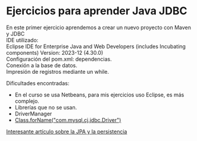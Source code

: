 # Ejercicios para aprender Java JDBC
En este primer ejercicio aprendemos a crear un nuevo proyecto con Maven y JDBC  
IDE utilizado:  
Eclipse IDE for Enterprise Java and Web Developers (includes Incubating components)
Version: 2023-12 (4.30.0)  
Configuración del pom.xml: dependencias.  
Conexión a la base de datos.  
Impresión de registros mediante un while.  

Dificultades encontradas:
* En el curso se usa Netbeans, para mis ejercicios uso Eclipse, es más complejo.
* Librerías que no se usan.
* DriverManager
* [Class.forName("com.mysql.cj.jdbc.Driver")](https://github.com/imorenoca/java-jdbc/blob/main/docs/Class.forName.md)

[Interesante artículo sobre la JPA y la persistencia](https://www.campusmvp.es/recursos/post/la-api-de-persistencia-de-java-que-es-jpa-jpa-vs-hibernate-vs-eclipselink-vs-spring-jpa.aspx)
